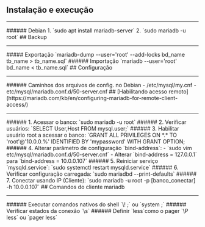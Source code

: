## Instalação e execução
<hr>
###### Debian
1. `sudo apt install mariadb-server`
2. `sudo mariadb -u root`
## Backup
<hr>
##### Exportação
`mariadb-dump --user='root' --add-locks bd_name tb_name > tb_name.sql`
###### Importação
`mariadb --user='root' bd_name < tb_name.sql`
## Configuração
<hr>
###### Caminhos dos arquivos de config. no Debian
- /etc/mysql/my.cnf
- etc/mysql/mariadb.conf.d/50-server.cnf
## [Habilitando acesso remoto](https://mariadb.com/kb/en/configuring-mariadb-for-remote-client-access/)
<hr>
###### 1. Acessar o banco:
`sudo mariadb -u root`
###### 2. Verificar usuários:
`SELECT User,Host FROM mysql.user;`
###### 3. Habilitar usuário root a acessar o banco:
`GRANT ALL PRIVILEGES ON *.* TO 'root'@'10.0.0.%' IDENTIFIED BY 'mypassword' WITH GRANT OPTION;
###### 4. Alterar parâmetro de configuração `bind-address`:
- `sudo vim etc/mysql/mariadb.conf.d/50-server.cnf`
- Alterar `bind-address = 127.0.0.1` para `bind-address = 10.0.0.107`
###### 5. Reiniciar serviço `mysqld.service`:
`sudo systemctl restart mysqld.service`
###### 6. Verificar configuração carregada:
`sudo mariadbd --print-defaults`
###### 7. Conectar usando IP (Cliente):
`sudo mariadb -u root -p [banco_conectar] -h 10.0.0.107`
## Comandos do cliente mariadb
<hr>
###### Executar comandos nativos do shell
`\! <comando>;` ou `system <comando>;`
###### Verificar estados da conexão
`\s`
###### Definir `less`como o pager
`\P less` ou `pager less`